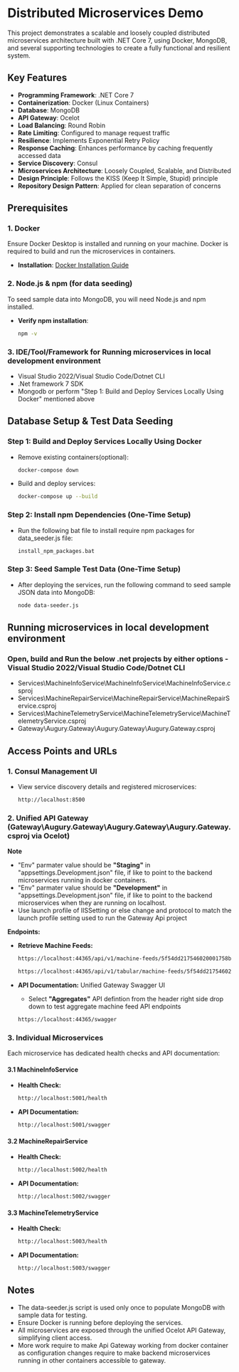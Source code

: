 # Distributed Microservices Demo

This project demonstrates a scalable and loosely coupled distributed microservices architecture built with .NET Core 7, using Docker, MongoDB, and several supporting technologies to create a fully functional and resilient system.

## Key Features

- **Programming Framework**: .NET Core 7
- **Containerization**: Docker (Linux Containers)
- **Database**: MongoDB
- **API Gateway**: Ocelot
- **Load Balancing**: Round Robin
- **Rate Limiting**: Configured to manage request traffic
- **Resilience**: Implements Exponential Retry Policy
- **Response Caching**: Enhances performance by caching frequently accessed data
- **Service Discovery**: Consul
- **Microservices Architecture**: Loosely Coupled, Scalable, and Distributed
- **Design Principle**: Follows the KISS (Keep It Simple, Stupid) principle
- **Repository Design Pattern**: Applied for clean separation of concerns

## Prerequisites

### 1. **Docker**

Ensure Docker Desktop is installed and running on your machine. Docker is required to build and run the microservices in containers.

- **Installation**: [Docker Installation Guide](https://docs.docker.com/get-docker/)

### 2. **Node.js & npm (for data seeding)**

To seed sample data into MongoDB, you will need Node.js and npm installed.

- **Verify npm installation**:
  ```bash
  npm -v

### 3. IDE/Tool/Framework for Running microservices in local development environment

- Visual Studio 2022/Visual Studio Code/Dotnet CLI
- .Net framework 7 SDK
- Mongodb or perform "Step 1: Build and Deploy Services Locally Using Docker" mentioned above

## Database Setup & Test Data Seeding
### Step 1: Build and Deploy Services Locally Using Docker
- Remove existing containers(optional):
    ```bash
	docker-compose down
    ```

- Build and deploy services:
    ```bash
	docker-compose up --build
	```

### Step 2: Install npm Dependencies (One-Time Setup)
- Run the following bat file to install require npm packages for data_seeder.js file:
    ```bash
    install_npm_packages.bat
    ```
	
### Step 3: Seed Sample Test Data (One-Time Setup)
- After deploying the services, run the following command to seed sample JSON data into MongoDB:
    ```bash
	node data-seeder.js
    ```

## Running microservices in local development environment

### Open, build and Run the below .net projects by either options - Visual Studio 2022/Visual Studio Code/Dotnet CLI
- Services\MachineInfoService\MachineInfoService\MachineInfoService.csproj
- Services\MachineRepairService\MachineRepairService\MachineRepairService.csproj
- Services\MachineTelemetryService\MachineTelemetryService\MachineTelemetryService.csproj
- Gateway\Augury.Gateway\Augury.Gateway\Augury.Gateway.csproj

## Access Points and URLs
### 1. Consul Management UI
- View service discovery details and registered microservices:
    ```bash
    http://localhost:8500
    ```
### 2. Unified API Gateway (Gateway\Augury.Gateway\Augury.Gateway\Augury.Gateway.csproj via Ocelot)
**Note**
- "Env" parmater value should be **"Staging"** in "appsettings.Development.json" file, if like to point to the backend microservices running in docker containers.
- "Env" parmater value should be **"Development"** in "appsettings.Development.json" file, if like to point to the backend microservices when they are running on localhost.
- Use launch profile of IISSetting or else change and protocol to match the launch profile setting used to run the Gateway Api project

**Endpoints:**
- **Retrieve Machine Feeds:**
    ```bash
    https://localhost:44365/api/v1/machine-feeds/5f54dd217546020001758b7b
    ```
    ```bash
    https://localhost:44365/api/v1/tabular/machine-feeds/5f54dd217546020001758b7b
    ```
    
- **API Documentation:** Unified Gateway Swagger UI
    - Select **"Aggregates"** API defintion from the header right side drop down to test aggregate machine feed API endpoints
    ```bash
    https://localhost:44365/swagger
	```

### 3. Individual Microservices
Each microservice has dedicated health checks and API documentation:

#### 3.1 MachineInfoService
- **Health Check:**
    ```bash
    http://localhost:5001/health
- **API Documentation:** 
    ```bash
    http://localhost:5001/swagger

#### 3.2 MachineRepairService
- **Health Check:**
    ```bash
    http://localhost:5002/health
- **API Documentation:** 
    ```bash
    http://localhost:5002/swagger

#### 3.3 MachineTelemetryService
- **Health Check:**
    ```bash
    http://localhost:5003/health
- **API Documentation:** 
    ```bash
    http://localhost:5003/swagger


## Notes
- The data-seeder.js script is used only once to populate MongoDB with sample data for testing.
- Ensure Docker is running before deploying the services.
- All microservices are exposed through the unified Ocelot API Gateway, simplifying client access.
- More work require to make Api Gateway working from docker container as configuration changes require to make backend microservices running in other containers accessible to gateway.
